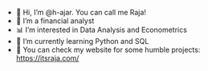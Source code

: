 - 👋 Hi, I’m @h-ajar. You can call me Raja!
- 💸 I’m a financial analyst
- 📊 I’m interested in Data Analysis and Econometrics
- 🌱 I’m currently learning Python and SQL
- 📑 You can check my website for some humble projects: https://itsraja.com/

